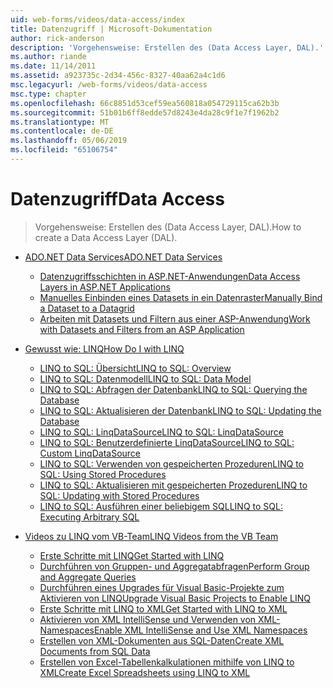 ```yaml
---
uid: web-forms/videos/data-access/index
title: Datenzugriff | Microsoft-Dokumentation
author: rick-anderson
description: 'Vorgehensweise: Erstellen des (Data Access Layer, DAL).'
ms.author: riande
ms.date: 11/14/2011
ms.assetid: a923735c-2d34-456c-8327-40aa62a4c1d6
msc.legacyurl: /web-forms/videos/data-access
msc.type: chapter
ms.openlocfilehash: 66c8851d53cef59ea560818a054729115ca62b3b
ms.sourcegitcommit: 51b01b6ff8edde57d8243e4da28c9f1e7f1962b2
ms.translationtype: MT
ms.contentlocale: de-DE
ms.lasthandoff: 05/06/2019
ms.locfileid: "65106754"
---
```

# <a name="data-access"></a><span data-ttu-id="5ff98-103">Datenzugriff</span><span class="sxs-lookup"><span data-stu-id="5ff98-103">Data Access</span></span>

> <span data-ttu-id="5ff98-104">Vorgehensweise: Erstellen des (Data Access Layer, DAL).</span><span class="sxs-lookup"><span data-stu-id="5ff98-104">How to create a Data Access Layer (DAL).</span></span>

- [<span data-ttu-id="5ff98-105">ADO.NET Data Services</span><span class="sxs-lookup"><span data-stu-id="5ff98-105">ADO.NET Data Services</span></span>](adonet-data-services/index.md)

    - [<span data-ttu-id="5ff98-106">Datenzugriffsschichten in ASP.NET-Anwendungen</span><span class="sxs-lookup"><span data-stu-id="5ff98-106">Data Access Layers in ASP.NET Applications</span></span>](adonet-data-services/data-access-layers-in-aspnet-applications.md)
    - [<span data-ttu-id="5ff98-107">Manuelles Einbinden eines Datasets in ein Datenraster</span><span class="sxs-lookup"><span data-stu-id="5ff98-107">Manually Bind a Dataset to a Datagrid</span></span>](adonet-data-services/how-to-manually-bind-a-dataset-to-a-datagrid.md)
    - [<span data-ttu-id="5ff98-108">Arbeiten mit Datasets und Filtern aus einer ASP-Anwendung</span><span class="sxs-lookup"><span data-stu-id="5ff98-108">Work with Datasets and Filters from an ASP Application</span></span>](adonet-data-services/how-to-work-with-datasets-and-filters-from-an-asp-application.md)
- [<span data-ttu-id="5ff98-109">Gewusst wie: LINQ</span><span class="sxs-lookup"><span data-stu-id="5ff98-109">How Do I with LINQ</span></span>](how-do-i-with-linq/index.md)

    - [<span data-ttu-id="5ff98-110">LINQ to SQL: Übersicht</span><span class="sxs-lookup"><span data-stu-id="5ff98-110">LINQ to SQL: Overview</span></span>](how-do-i-with-linq/how-do-i-linq-to-sql-overview.md)
    - [<span data-ttu-id="5ff98-111">LINQ to SQL: Datenmodell</span><span class="sxs-lookup"><span data-stu-id="5ff98-111">LINQ to SQL: Data Model</span></span>](how-do-i-with-linq/how-do-i-linq-to-sql-data-model.md)
    - [<span data-ttu-id="5ff98-112">LINQ to SQL: Abfragen der Datenbank</span><span class="sxs-lookup"><span data-stu-id="5ff98-112">LINQ to SQL: Querying the Database</span></span>](how-do-i-with-linq/how-do-i-linq-to-sql-querying-the-database.md)
    - [<span data-ttu-id="5ff98-113">LINQ to SQL: Aktualisieren der Datenbank</span><span class="sxs-lookup"><span data-stu-id="5ff98-113">LINQ to SQL: Updating the Database</span></span>](how-do-i-with-linq/how-do-i-linq-to-sql-updating-the-database.md)
    - [<span data-ttu-id="5ff98-114">LINQ to SQL: LinqDataSource</span><span class="sxs-lookup"><span data-stu-id="5ff98-114">LINQ to SQL: LinqDataSource</span></span>](how-do-i-with-linq/how-do-i-linq-to-sql-linqdatasource.md)
    - [<span data-ttu-id="5ff98-115">LINQ to SQL: Benutzerdefinierte LinqDataSource</span><span class="sxs-lookup"><span data-stu-id="5ff98-115">LINQ to SQL: Custom LinqDataSource</span></span>](how-do-i-with-linq/how-do-i-linq-to-sql-custom-linqdatasource.md)
    - [<span data-ttu-id="5ff98-116">LINQ to SQL: Verwenden von gespeicherten Prozeduren</span><span class="sxs-lookup"><span data-stu-id="5ff98-116">LINQ to SQL: Using Stored Procedures</span></span>](how-do-i-with-linq/how-do-i-linq-to-sql-using-stored-procedures.md)
    - [<span data-ttu-id="5ff98-117">LINQ to SQL: Aktualisieren mit gespeicherten Prozeduren</span><span class="sxs-lookup"><span data-stu-id="5ff98-117">LINQ to SQL: Updating with Stored Procedures</span></span>](how-do-i-with-linq/how-do-i-linq-to-sql-updating-with-stored-procedures.md)
    - [<span data-ttu-id="5ff98-118">LINQ to SQL: Ausführen einer beliebigem SQL</span><span class="sxs-lookup"><span data-stu-id="5ff98-118">LINQ to SQL: Executing Arbitrary SQL</span></span>](how-do-i-with-linq/how-do-i-linq-to-sql-executing-arbitrary-sql.md)
- [<span data-ttu-id="5ff98-119">Videos zu LINQ vom VB-Team</span><span class="sxs-lookup"><span data-stu-id="5ff98-119">LINQ Videos from the VB Team</span></span>](linq-videos-from-the-vb-team/index.md)

    - [<span data-ttu-id="5ff98-120">Erste Schritte mit LINQ</span><span class="sxs-lookup"><span data-stu-id="5ff98-120">Get Started with LINQ</span></span>](linq-videos-from-the-vb-team/how-do-i-get-started-with-linq.md)
    - [<span data-ttu-id="5ff98-121">Durchführen von Gruppen- und Aggregatabfragen</span><span class="sxs-lookup"><span data-stu-id="5ff98-121">Perform Group and Aggregate Queries</span></span>](linq-videos-from-the-vb-team/how-do-i-perform-group-and-aggregate-queries.md)
    - [<span data-ttu-id="5ff98-122">Durchführen eines Upgrades für Visual Basic-Projekte zum Aktivieren von LINQ</span><span class="sxs-lookup"><span data-stu-id="5ff98-122">Upgrade Visual Basic Projects to Enable LINQ</span></span>](linq-videos-from-the-vb-team/how-do-i-upgrade-visual-basic-projects-to-enable-linq.md)
    - [<span data-ttu-id="5ff98-123">Erste Schritte mit LINQ to XML</span><span class="sxs-lookup"><span data-stu-id="5ff98-123">Get Started with LINQ to XML</span></span>](linq-videos-from-the-vb-team/how-do-i-get-started-with-linq-to-xml.md)
    - [<span data-ttu-id="5ff98-124">Aktivieren von XML IntelliSense und Verwenden von XML-Namespaces</span><span class="sxs-lookup"><span data-stu-id="5ff98-124">Enable XML IntelliSense and Use XML Namespaces</span></span>](linq-videos-from-the-vb-team/how-do-i-enable-xml-intellisense-and-use-xml-namespaces.md)
    - [<span data-ttu-id="5ff98-125">Erstellen von XML-Dokumenten aus SQL-Daten</span><span class="sxs-lookup"><span data-stu-id="5ff98-125">Create XML Documents from SQL Data</span></span>](linq-videos-from-the-vb-team/how-do-i-create-xml-documents-from-sql-data.md)
    - [<span data-ttu-id="5ff98-126">Erstellen von Excel-Tabellenkalkulationen mithilfe von LINQ to XML</span><span class="sxs-lookup"><span data-stu-id="5ff98-126">Create Excel Spreadsheets using LINQ to XML</span></span>](linq-videos-from-the-vb-team/how-do-i-create-excel-spreadsheets-using-linq-to-xml.md)
